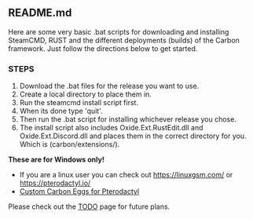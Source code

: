 ## README.md

Here are some very basic .bat scripts for downloading and installing SteamCMD, RUST and the different deployments (builds) of the Carbon framework. Just follow the directions below to get started.
### STEPS
1. Download the .bat files for the release you want to use.
2. Create a local directory to place them in.
3. Run the steamcmd install script first.
4. When its done type 'quit'.
5. Then run the .bat script for installing whichever release you chose.
6. The install script also includes Oxide.Ext.RustEdit.dll and Oxide.Ext.Discord.dll and places them in the correct directory for you. Which is (carbon/extensions/).

<b>These are for Windows only!</b> 

* If you are a linux user you can check out https://linuxgsm.com/ or https://pterodactyl.io/
* [Custom Carbon Eggs for Pterodactyl](https://github.com/jondpugh/Carbon-Ptero/)

Please check out the [TODO](TODO.md) page for future plans.

